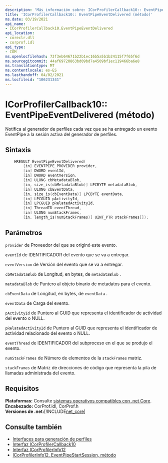 ```yaml
---
description: 'Más información sobre: ICorProfilerCallback10:: EventPipeEventDelivered (método)'
title: 'ICorProfilerCallback10:: EventPipeEventDelivered (método)'
ms.date: 03/19/2021
api_name:
- ICorProfilerCallback10.EventPipeEventDelivered
api_location:
- coreclr.dll
- corprof.idl
api_type:
- COM
ms.openlocfilehash: 73f3eb64671b22b1ec16b5a5b1b24115f7f65f6d
ms.sourcegitcommit: 44af69720863bd09bd7a4509bf1ec119466ba6e8
ms.translationtype: MT
ms.contentlocale: es-ES
ms.lasthandoff: 04/02/2021
ms.locfileid: "106231341"
---
```

# <a name="icorprofilercallback10eventpipeeventdelivered-method"></a>ICorProfilerCallback10:: EventPipeEventDelivered (método)

Notifica al generador de perfiles cada vez que se ha entregado un evento EventPipe a la sesión activa del generador de perfiles.  
  
## <a name="syntax"></a>Sintaxis  
  
```cpp  
    HRESULT EventPipeEventDelivered(
        [in] EVENTPIPE_PROVIDER provider,
        [in] DWORD eventId,
        [in] DWORD eventVersion,
        [in] ULONG cbMetadataBlob,
        [in, size_is(cbMetadataBlob)] LPCBYTE metadataBlob,
        [in] ULONG cbEventData,
        [in, size_is(cbEventData)] LPCBYTE eventData,
        [in] LPCGUID pActivityId,
        [in] LPCGUID pRelatedActivityId,
        [in] ThreadID eventThread,
        [in] ULONG numStackFrames,
        [in, length_is(numStackFrames)] UINT_PTR stackFrames[]);
```  
  
## <a name="parameters"></a>Parámetros

`provider` de Proveedor del que se originó este evento.

`eventId` de IDENTIFICADOR del evento que se va a entregar.

`eventVersion` de Versión del evento que se va a entregar.

`cbMetadataBlob` de Longitud, en bytes, de `metadataBlob` .

`metadataBlob` de Puntero al objeto binario de metadatos para el evento.

`cbEventData` de Longitud, en bytes, de `eventData` .

`eventData` de Carga del evento.

`pActivityId` de Puntero al GUID que representa el identificador de actividad del evento o NULL.

`pRelatedActivityId` de Puntero al GUID que representa el identificador de actividad relacionado del evento o NULL.

`eventThread` de IDENTIFICADOR del subproceso en el que se produjo el evento.

`numStackFrames` de Número de elementos de la `stackFrames` matriz.

`stackFrames` de Matriz de direcciones de código que representa la pila de llamadas administrada del evento.

## <a name="requirements"></a>Requisitos  

**Plataformas:** Consulte [sistemas operativos compatibles con .net Core](../../../core/install/windows.md?pivots=os-windows).  
**Encabezado:** CorProf.idl, CorProf.h  
**Versiones de .net:**[!INCLUDE[net_core](../../../../includes/net-core-50-md.md)]  
  
## <a name="see-also"></a>Consulte también

- [Interfaces para generación de perfiles](profiling-interfaces.md)
- [Interfaz ICorProfilerCallback10](icorprofilercallback10-interface.md)
- [Interfaz ICorProfilerInfo12](icorprofilerinfo12-interface.md)
- [ICorProfilerInfo12. EventPipeStartSession, método](icorprofilerinfo12-eventpipestartsession-method.md)
